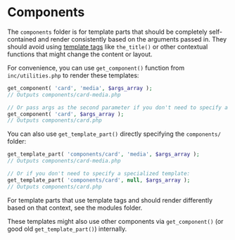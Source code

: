 # Components

The `components` folder is for template parts that should be completely self-contained and render consistently based on the arguments passed in. They should avoid using [template tags](https://developer.wordpress.org/themes/basics/template-tags/) like `the_title()` or other contextual functions that might change the content or layout.

For convenience, you can use `get_component()` function from `inc/utilities.php` to render these templates:

```php
get_component( 'card', 'media', $args_array );
// Outputs components/card-media.php

// Or pass args as the second parameter if you don't need to specify a specialized template:
get_component( 'card', $args_array );
// Outputs components/card.php
```

You can also use `get_template_part()` directly specifying the `components/` folder:

```php
get_template_part( 'components/card', 'media', $args_array );
// Outputs components/card-media.php

// Or if you don't need to specify a specialized template:
get_template_part( 'components/card', null, $args_array );
// Outputs components/card.php
```

For template parts that use template tags and should render differently based on that context, see the modules folder.

These templates might also use other components via `get_component()` (or good old `get_template_part()`) internally.
